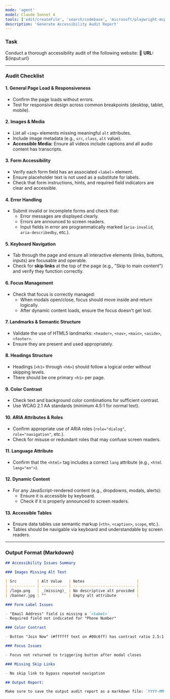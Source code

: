 ```yaml
---
mode: 'agent'
model: Claude Sonnet 4
tools: ['edit/createFile', 'search/codebase', 'microsoft/playwright-mcp/*']
description: 'Generate Accessibility Audit Report'
---
```


### **Task**

Conduct a thorough accessibility audit of the following website:
🔗 **URL:** ${input:url}

---

### **Audit Checklist**

#### 1. **General Page Load & Responsiveness**

- Confirm the page loads without errors.
- Test for responsive design across common breakpoints (desktop, tablet, mobile).

#### 2. **Images & Media**

- List all `<img>` elements missing meaningful `alt` attributes.
- Include image metadata (e.g., `src`, `class`, `alt` value).
- **Accessible Media:** Ensure all videos include captions and all audio content has transcripts.

#### 3. **Form Accessibility**

- Verify each form field has an associated `<label>` element.
- Ensure placeholder text is not used as a substitute for labels.
- Check that form instructions, hints, and required field indicators are clear and accessible.

#### 4. **Error Handling**

- Submit invalid or incomplete forms and check that:
  - Error messages are displayed clearly.
  - Errors are announced to screen readers.
  - Input fields in error are programmatically marked (`aria-invalid`, `aria-describedby`, etc.).

#### 5. **Keyboard Navigation**

- Tab through the page and ensure all interactive elements (links, buttons, inputs) are focusable and operable.
- Check for **skip links** at the top of the page (e.g., "Skip to main content") and verify they function correctly.

#### 6. **Focus Management**

- Check that focus is correctly managed:
  - When modals open/close, focus should move inside and return logically.
  - After dynamic content loads, ensure the focus doesn't get lost.

#### 7. **Landmarks & Semantic Structure**

- Validate the use of HTML5 landmarks: `<header>`, `<nav>`, `<main>`, `<aside>`, `<footer>`.
- Ensure they are present and used appropriately.

#### 8. **Headings Structure**

- Headings (`<h1>` through `<h6>`) should follow a logical order without skipping levels.
- There should be one primary `<h1>` per page.

#### 9. **Color Contrast**

- Check text and background color combinations for sufficient contrast.
- Use WCAG 2.1 AA standards (minimum 4.5:1 for normal text).

#### 10. **ARIA Attributes & Roles**

- Confirm appropriate use of ARIA roles (`role="dialog"`, `role="navigation"`, etc.).
- Check for misuse or redundant roles that may confuse screen readers.

#### 11. **Language Attribute**

- Confirm that the `<html>` tag includes a correct `lang` attribute (e.g., `<html lang="en">`).

#### 12. **Dynamic Content**

- For any JavaScript-rendered content (e.g., dropdowns, modals, alerts):
  - Ensure it is accessible by keyboard.
  - Check if it is properly announced to screen readers.

#### 13. **Accessible Tables**

- Ensure data tables use semantic markup (`<th>`, `<caption>`, `scope`, etc.).
- Tables should be navigable via keyboard and understandable by screen readers.

---

### **Output Format (Markdown)**

```markdown
## Accessibility Issues Summary

### Images Missing Alt Text

| Src         | Alt Value   | Notes                       |
| ----------- | ----------- | --------------------------- |
| /logo.png   | _(missing)_ | No descriptive alt provided |
| /banner.jpg | ""          | Empty alt attribute         |

### Form Label Issues

- "Email Address" field is missing a `<label>`
- Required field not indicated for "Phone Number"

### Color Contrast

- Button "Join Now" (#ffffff text on #00c6ff) has contrast ratio 2.5:1 (fail)

### Focus Issues

- Focus not returned to triggering button after modal closes

### Missing Skip Links

- No skip link to bypass repeated navigation

## Output Report:

Make sure to save the output audit report as a markdown file: `YYYY-MM-DD_accessibility-report.md`
```
